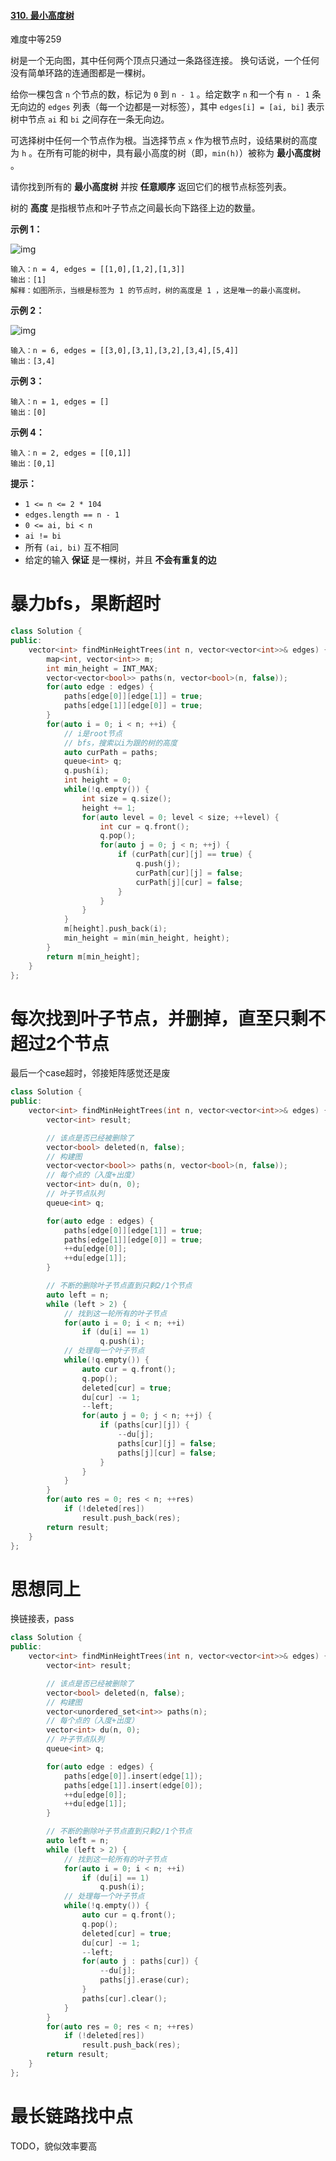 #### [310. 最小高度树](https://leetcode-cn.com/problems/minimum-height-trees/)

难度中等259

树是一个无向图，其中任何两个顶点只通过一条路径连接。 换句话说，一个任何没有简单环路的连通图都是一棵树。

给你一棵包含 `n` 个节点的数，标记为 `0` 到 `n - 1` 。给定数字 `n` 和一个有 `n - 1` 条无向边的 `edges` 列表（每一个边都是一对标签），其中 `edges[i] = [ai, bi]` 表示树中节点 `ai` 和 `bi` 之间存在一条无向边。

可选择树中任何一个节点作为根。当选择节点 `x` 作为根节点时，设结果树的高度为 `h` 。在所有可能的树中，具有最小高度的树（即，`min(h)`）被称为 **最小高度树** 。

请你找到所有的 **最小高度树** 并按 **任意顺序** 返回它们的根节点标签列表。

树的 **高度** 是指根节点和叶子节点之间最长向下路径上边的数量。

 

**示例 1：**

![img](https://assets.leetcode.com/uploads/2020/09/01/e1.jpg)

```
输入：n = 4, edges = [[1,0],[1,2],[1,3]]
输出：[1]
解释：如图所示，当根是标签为 1 的节点时，树的高度是 1 ，这是唯一的最小高度树。
```

**示例 2：**

![img](https://assets.leetcode.com/uploads/2020/09/01/e2.jpg)

```
输入：n = 6, edges = [[3,0],[3,1],[3,2],[3,4],[5,4]]
输出：[3,4]
```

**示例 3：**

```
输入：n = 1, edges = []
输出：[0]
```

**示例 4：**

```
输入：n = 2, edges = [[0,1]]
输出：[0,1]
```

 



**提示：**

- `1 <= n <= 2 * 104`
- `edges.length == n - 1`
- `0 <= ai, bi < n`
- `ai != bi`
- 所有 `(ai, bi)` 互不相同
- 给定的输入 **保证** 是一棵树，并且 **不会有重复的边**





# 暴力bfs，果断超时

```c++
class Solution {
public:
    vector<int> findMinHeightTrees(int n, vector<vector<int>>& edges) {
        map<int, vector<int>> m;
        int min_height = INT_MAX;
        vector<vector<bool>> paths(n, vector<bool>(n, false));
        for(auto edge : edges) {
            paths[edge[0]][edge[1]] = true;
            paths[edge[1]][edge[0]] = true;
        }
        for(auto i = 0; i < n; ++i) {
            // i是root节点 
            // bfs，搜索以i为跟的树的高度
            auto curPath = paths;
            queue<int> q;
            q.push(i);
            int height = 0;
            while(!q.empty()) {
                int size = q.size();
                height += 1;
                for(auto level = 0; level < size; ++level) {
                    int cur = q.front();
                    q.pop();
                    for(auto j = 0; j < n; ++j) {
                        if (curPath[cur][j] == true) {
                            q.push(j);
                            curPath[cur][j] = false;
                            curPath[j][cur] = false;
                        }
                    }
                }
            }
            m[height].push_back(i);
            min_height = min(min_height, height);
        }
        return m[min_height];
    }
};
```





# 每次找到叶子节点，并删掉，直至只剩不超过2个节点

最后一个case超时，邻接矩阵感觉还是废

```c++
class Solution {
public:
    vector<int> findMinHeightTrees(int n, vector<vector<int>>& edges) {
        vector<int> result;

        // 该点是否已经被删除了
        vector<bool> deleted(n, false);
        // 构建图
        vector<vector<bool>> paths(n, vector<bool>(n, false));
        // 每个点的（入度+出度）
        vector<int> du(n, 0);
        // 叶子节点队列
        queue<int> q;

        for(auto edge : edges) {
            paths[edge[0]][edge[1]] = true;
            paths[edge[1]][edge[0]] = true;
            ++du[edge[0]];
            ++du[edge[1]];
        }

        // 不断的删除叶子节点直到只剩2/1个节点
        auto left = n;
        while (left > 2) {
            // 找到这一轮所有的叶子节点
            for(auto i = 0; i < n; ++i) 
                if (du[i] == 1) 
                    q.push(i);
            // 处理每一个叶子节点
            while(!q.empty()) {
                auto cur = q.front();
                q.pop();
                deleted[cur] = true;
                du[cur] -= 1;
                --left;
                for(auto j = 0; j < n; ++j) {
                    if (paths[cur][j]) {
                        --du[j];
                        paths[cur][j] = false;
                        paths[j][cur] = false;
                    }
                }
            }
        }
        for(auto res = 0; res < n; ++res)
            if (!deleted[res])
                result.push_back(res);
        return result;
    }
};
```





# 思想同上

换链接表，pass

```c++
class Solution {
public:
    vector<int> findMinHeightTrees(int n, vector<vector<int>>& edges) {
        vector<int> result;

        // 该点是否已经被删除了
        vector<bool> deleted(n, false);
        // 构建图
        vector<unordered_set<int>> paths(n);
        // 每个点的（入度+出度）
        vector<int> du(n, 0);
        // 叶子节点队列
        queue<int> q;

        for(auto edge : edges) {
            paths[edge[0]].insert(edge[1]);
            paths[edge[1]].insert(edge[0]);
            ++du[edge[0]];
            ++du[edge[1]];
        }

        // 不断的删除叶子节点直到只剩2/1个节点
        auto left = n;
        while (left > 2) {
            // 找到这一轮所有的叶子节点
            for(auto i = 0; i < n; ++i) 
                if (du[i] == 1) 
                    q.push(i);
            // 处理每一个叶子节点
            while(!q.empty()) {
                auto cur = q.front();
                q.pop();
                deleted[cur] = true;
                du[cur] -= 1;
                --left;
                for(auto j : paths[cur]) {
                    --du[j];
                    paths[j].erase(cur);
                }
                paths[cur].clear();
            }
        }
        for(auto res = 0; res < n; ++res)
            if (!deleted[res])
                result.push_back(res);
        return result;
    }
};
```





# 最长链路找中点

TODO，貌似效率要高

